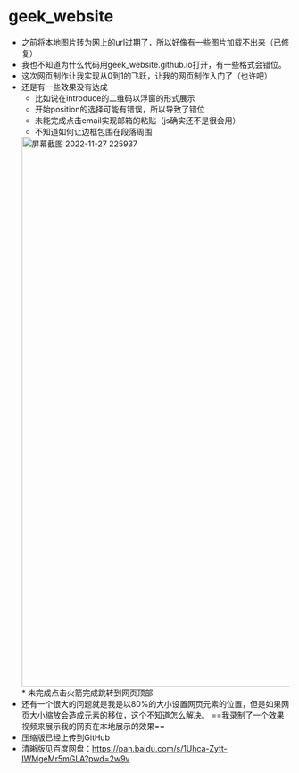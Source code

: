 # geek_website
* 之前将本地图片转为网上的url过期了，所以好像有一些图片加载不出来（已修复）
* 我也不知道为什么代码用geek_website.github.io打开，有一些格式会错位。
* 这次网页制作让我实现从0到1的飞跃，让我的网页制作入门了（也许吧）
* 还是有一些效果没有达成
  * 比如说在introduce的二维码以浮窗的形式展示
  * 开始position的选择可能有错误，所以导致了错位
  * 未能完成点击email实现邮箱的粘贴（js确实还不是很会用）
  * 不知道如何让边框包围在段落周围
  <img width="986" alt="屏幕截图 2022-11-27 225937" src="https://user-images.githubusercontent.com/117027633/204141984-ab2961dc-25cf-4bf8-ad96-2a0ceb7d401b.png">
  * 未完成点击火箭完成跳转到网页顶部
* 还有一个很大的问题就是我是以80%的大小设置网页元素的位置，但是如果网页大小缩放会造成元素的移位，这个不知道怎么解决。
==我录制了一个效果视频来展示我的网页在本地展示的效果==
* 压缩版已经上传到GitHub
* 清晰版见百度网盘：https://pan.baidu.com/s/1Uhca-Zytt-IWMgeMr5mGLA?pwd=2w9v

